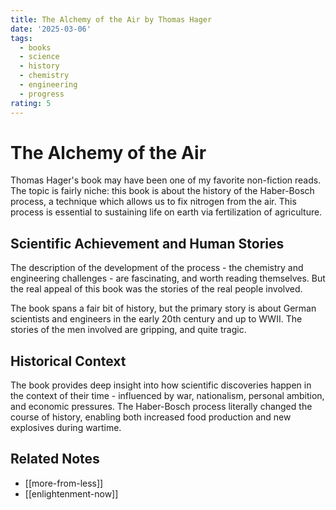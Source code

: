 ```yaml
---
title: The Alchemy of the Air by Thomas Hager
date: '2025-03-06'
tags:
  - books
  - science
  - history
  - chemistry
  - engineering
  - progress
rating: 5
---
```


# The Alchemy of the Air

Thomas Hager's book may have been one of my favorite non-fiction reads. The topic is fairly niche: this book is about the history of the Haber-Bosch process, a technique which allows us to fix nitrogen from the air. This process is essential to sustaining life on earth via fertilization of agriculture.

## Scientific Achievement and Human Stories

The description of the development of the process - the chemistry and engineering challenges - are fascinating, and worth reading themselves. But the real appeal of this book was the stories of the real people involved.

The book spans a fair bit of history, but the primary story is about German scientists and engineers in the early 20th century and up to WWII. The stories of the men involved are gripping, and quite tragic.

## Historical Context

The book provides deep insight into how scientific discoveries happen in the context of their time - influenced by war, nationalism, personal ambition, and economic pressures. The Haber-Bosch process literally changed the course of history, enabling both increased food production and new explosives during wartime.

## Related Notes

- [[more-from-less]]
- [[enlightenment-now]]

